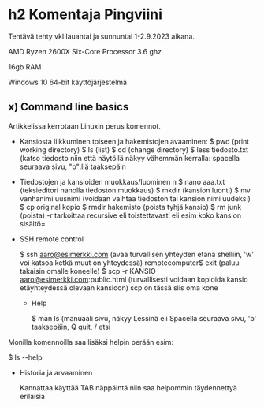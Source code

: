 # h2 Komentaja Pingviini

Tehtävä tehty vkl lauantai ja sunnuntai 1-2.9.2023 aikana.

AMD Ryzen 2600X Six-Core Processor 3.6 ghz

16gb RAM

Windows 10 64-bit käyttöjärjestelmä

## x) Command line basics

Artikkelissa kerrotaan Linuxin perus komennot.

- Kansiosta liikkuminen toiseen ja hakemistojen avaaminen:
$ pwd (print working directory)
$ ls (list)
$ cd (change directory) 
$ less tiedosto.txt (katso tiedosto niin että näytöllä näkyy vähemmän kerralla: spacella seuraava sivu, "b":llä taaksepäin
  
- Tiedostojen ja kansioiden muokkaus/luominen n
  $ nano aaa.txt (teksieditori nanolla tiedoston muokkaus)
  $ mkdir (kansion luonti)
  $ mv vanhanimi uusnimi (voidaan vaihtaa tiedoston tai kansion nimi uudeksi)
  $ cp original kopio 
  $ rmdir hakemisto (poista tyhjä kansio)
  $ rm junk (poista)
  -r tarkoittaa recursive eli toistettavasti eli esim koko kansion sisältö=

- SSH remote control

  $ ssh aaro@esimerkki.com (avaa turvallisen yhteyden etänä shelliin, 'w' voi katsoa ketkä muut on yhteydessä)
  remotecomputer$ exit (paluu takaisin omalle koneelle)
  $ scp -r KANSIO aaro@esimerkki.com:public.html (turvallisesti voidaan kopioida kansio etäyhteydessä olevaan kansioon) scp on tässä siis oma kone

  - Help
 
    $ man ls (manuaali sivu, näkyy Lessinä eli Spacella seuraava sivu, 'b' taaksepäin, Q quit, / etsi
    
Monilla komennoilla saa lisäksi helpin perään esim:

   $ ls --help

- Historia ja arvaaminen

  Kannattaa käyttää TAB näppäintä niin saa helpommin täydennettyä erilaisia 

